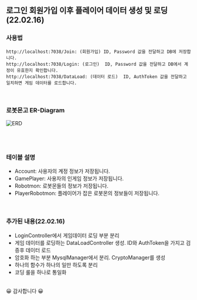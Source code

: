 ## 로그인 회원가입 이후 플레이어 데이터 생성 및 로딩(22.02.16)

### 사용법
```
http://localhost:7038/Join: (회원가입) ID, Password 값을 전달하고 DB에 저장합니다.
http://localhost:7038/Login: (로그인)  ID, Password 값을 전달하고 DB에서 계정이 유효한지 확인합니다. 
http://localhost:7038/DataLoad: (데이터 로드)  ID, AuthToken 값을 전달하고 일치하면 게임 데이터를 로드합니다.
```
<br/>

### 로봇몬고 ER-Diagram
![ERD](https://user-images.githubusercontent.com/30414979/154002511-7fa5514e-5fb1-4a5c-a280-5381e714f9f9.png)

<br/><br/>
### 테이블 설명
- Account: 사용자의 계정 정보가 저장됩니다.
- GamePlayer: 사용자의 인게임 정보가 저장됩니다.
- Robotmon: 로봇몬들의 정보가 저장됩니다.
- PlayerRobotmon: 플레이어가 잡은 로봇몬의 정보들이 저장됩니다.
<br/>
 
### 추가된 내용(22.02.16)
- LoginController에서 게임데이터 로딩 부분 분리
- 게임 데이터를 로딩하는 DataLoadController 생성. ID와 AuthToken을 가지고 검증후 데이터 로드
- 암호화 하는 부분 MysqlManager에서 분리. CryptoManager를 생성
- 하나의 함수가 하나의 일만 하도록 분리
- 코딩 룰을 하나로 통일화
 
<br/>
😀 감사합니다 😀      
